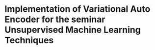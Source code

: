 # Implementation of Variational Auto Encoder for the seminar Unsupervised Machine Learning Techniques
